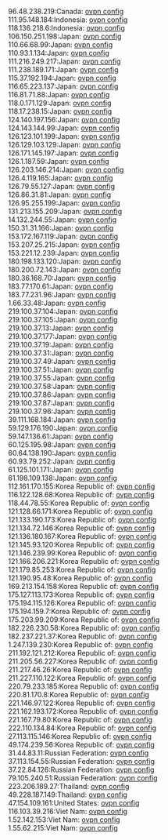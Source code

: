 96.48.238.219:Canada: [ovpn config](vpn/96_48_238_219.ovpn)  
111.95.148.184:Indonesia: [ovpn config](vpn/111_95_148_184.ovpn)  
118.136.218.6:Indonesia: [ovpn config](vpn/118_136_218_6.ovpn)  
106.150.251.198:Japan: [ovpn config](vpn/106_150_251_198.ovpn)  
110.66.68.99:Japan: [ovpn config](vpn/110_66_68_99.ovpn)  
110.93.1.134:Japan: [ovpn config](vpn/110_93_1_134.ovpn)  
111.216.249.217:Japan: [ovpn config](vpn/111_216_249_217.ovpn)  
111.238.189.171:Japan: [ovpn config](vpn/111_238_189_171.ovpn)  
115.37.192.194:Japan: [ovpn config](vpn/115_37_192_194.ovpn)  
116.65.223.137:Japan: [ovpn config](vpn/116_65_223_137.ovpn)  
116.81.71.88:Japan: [ovpn config](vpn/116_81_71_88.ovpn)  
118.0.171.129:Japan: [ovpn config](vpn/118_0_171_129.ovpn)  
118.17.238.15:Japan: [ovpn config](vpn/118_17_238_15.ovpn)  
124.140.197.156:Japan: [ovpn config](vpn/124_140_197_156.ovpn)  
124.143.144.99:Japan: [ovpn config](vpn/124_143_144_99.ovpn)  
126.123.101.199:Japan: [ovpn config](vpn/126_123_101_199.ovpn)  
126.129.103.129:Japan: [ovpn config](vpn/126_129_103_129.ovpn)  
126.171.145.197:Japan: [ovpn config](vpn/126_171_145_197.ovpn)  
126.1.187.59:Japan: [ovpn config](vpn/126_1_187_59.ovpn)  
126.203.146.214:Japan: [ovpn config](vpn/126_203_146_214.ovpn)  
126.4.119.165:Japan: [ovpn config](vpn/126_4_119_165.ovpn)  
126.79.55.127:Japan: [ovpn config](vpn/126_79_55_127.ovpn)  
126.86.31.81:Japan: [ovpn config](vpn/126_86_31_81.ovpn)  
126.95.255.199:Japan: [ovpn config](vpn/126_95_255_199.ovpn)  
131.213.155.209:Japan: [ovpn config](vpn/131_213_155_209.ovpn)  
14.132.244.55:Japan: [ovpn config](vpn/14_132_244_55.ovpn)  
150.31.31.166:Japan: [ovpn config](vpn/150_31_31_166.ovpn)  
153.172.167.119:Japan: [ovpn config](vpn/153_172_167_119.ovpn)  
153.207.25.215:Japan: [ovpn config](vpn/153_207_25_215.ovpn)  
153.221.12.239:Japan: [ovpn config](vpn/153_221_12_239.ovpn)  
180.198.133.120:Japan: [ovpn config](vpn/180_198_133_120.ovpn)  
180.200.72.143:Japan: [ovpn config](vpn/180_200_72_143.ovpn)  
180.36.168.70:Japan: [ovpn config](vpn/180_36_168_70.ovpn)  
183.77.170.61:Japan: [ovpn config](vpn/183_77_170_61.ovpn)  
183.77.231.96:Japan: [ovpn config](vpn/183_77_231_96.ovpn)  
1.66.33.48:Japan: [ovpn config](vpn/1_66_33_48.ovpn)  
219.100.37.104:Japan: [ovpn config](vpn/219_100_37_104.ovpn)  
219.100.37.105:Japan: [ovpn config](vpn/219_100_37_105.ovpn)  
219.100.37.13:Japan: [ovpn config](vpn/219_100_37_13.ovpn)  
219.100.37.177:Japan: [ovpn config](vpn/219_100_37_177.ovpn)  
219.100.37.19:Japan: [ovpn config](vpn/219_100_37_19.ovpn)  
219.100.37.31:Japan: [ovpn config](vpn/219_100_37_31.ovpn)  
219.100.37.49:Japan: [ovpn config](vpn/219_100_37_49.ovpn)  
219.100.37.51:Japan: [ovpn config](vpn/219_100_37_51.ovpn)  
219.100.37.55:Japan: [ovpn config](vpn/219_100_37_55.ovpn)  
219.100.37.58:Japan: [ovpn config](vpn/219_100_37_58.ovpn)  
219.100.37.86:Japan: [ovpn config](vpn/219_100_37_86.ovpn)  
219.100.37.87:Japan: [ovpn config](vpn/219_100_37_87.ovpn)  
219.100.37.96:Japan: [ovpn config](vpn/219_100_37_96.ovpn)  
39.111.168.184:Japan: [ovpn config](vpn/39_111_168_184.ovpn)  
59.129.176.190:Japan: [ovpn config](vpn/59_129_176_190.ovpn)  
59.147.136.61:Japan: [ovpn config](vpn/59_147_136_61.ovpn)  
60.125.195.98:Japan: [ovpn config](vpn/60_125_195_98.ovpn)  
60.64.138.190:Japan: [ovpn config](vpn/60_64_138_190.ovpn)  
60.93.79.252:Japan: [ovpn config](vpn/60_93_79_252.ovpn)  
61.125.101.171:Japan: [ovpn config](vpn/61_125_101_171.ovpn)  
61.198.109.138:Japan: [ovpn config](vpn/61_198_109_138.ovpn)  
112.161.170.155:Korea Republic of: [ovpn config](vpn/112_161_170_155.ovpn)  
116.122.128.68:Korea Republic of: [ovpn config](vpn/116_122_128_68.ovpn)  
118.44.78.55:Korea Republic of: [ovpn config](vpn/118_44_78_55.ovpn)  
121.128.66.171:Korea Republic of: [ovpn config](vpn/121_128_66_171.ovpn)  
121.133.190.173:Korea Republic of: [ovpn config](vpn/121_133_190_173.ovpn)  
121.134.72.146:Korea Republic of: [ovpn config](vpn/121_134_72_146.ovpn)  
121.136.180.167:Korea Republic of: [ovpn config](vpn/121_136_180_167.ovpn)  
121.145.93.120:Korea Republic of: [ovpn config](vpn/121_145_93_120.ovpn)  
121.146.239.99:Korea Republic of: [ovpn config](vpn/121_146_239_99.ovpn)  
121.166.206.221:Korea Republic of: [ovpn config](vpn/121_166_206_221.ovpn)  
121.179.85.253:Korea Republic of: [ovpn config](vpn/121_179_85_253.ovpn)  
121.190.95.48:Korea Republic of: [ovpn config](vpn/121_190_95_48.ovpn)  
169.213.154.158:Korea Republic of: [ovpn config](vpn/169_213_154_158.ovpn)  
175.127.113.173:Korea Republic of: [ovpn config](vpn/175_127_113_173.ovpn)  
175.194.115.126:Korea Republic of: [ovpn config](vpn/175_194_115_126.ovpn)  
175.194.159.7:Korea Republic of: [ovpn config](vpn/175_194_159_7.ovpn)  
175.203.99.209:Korea Republic of: [ovpn config](vpn/175_203_99_209.ovpn)  
182.226.230.58:Korea Republic of: [ovpn config](vpn/182_226_230_58.ovpn)  
182.237.221.37:Korea Republic of: [ovpn config](vpn/182_237_221_37.ovpn)  
1.247.139.230:Korea Republic of: [ovpn config](vpn/1_247_139_230.ovpn)  
211.192.121.212:Korea Republic of: [ovpn config](vpn/211_192_121_212.ovpn)  
211.205.56.227:Korea Republic of: [ovpn config](vpn/211_205_56_227.ovpn)  
211.217.46.26:Korea Republic of: [ovpn config](vpn/211_217_46_26.ovpn)  
211.227.110.122:Korea Republic of: [ovpn config](vpn/211_227_110_122.ovpn)  
220.79.233.185:Korea Republic of: [ovpn config](vpn/220_79_233_185.ovpn)  
220.81.170.8:Korea Republic of: [ovpn config](vpn/220_81_170_8.ovpn)  
221.146.97.122:Korea Republic of: [ovpn config](vpn/221_146_97_122.ovpn)  
221.162.193.172:Korea Republic of: [ovpn config](vpn/221_162_193_172.ovpn)  
221.167.79.80:Korea Republic of: [ovpn config](vpn/221_167_79_80.ovpn)  
222.110.134.84:Korea Republic of: [ovpn config](vpn/222_110_134_84.ovpn)  
27.113.115.146:Korea Republic of: [ovpn config](vpn/27_113_115_146.ovpn)  
49.174.239.56:Korea Republic of: [ovpn config](vpn/49_174_239_56.ovpn)  
31.44.83.11:Russian Federation: [ovpn config](vpn/31_44_83_11.ovpn)  
37.113.154.55:Russian Federation: [ovpn config](vpn/37_113_154_55.ovpn)  
37.22.84.126:Russian Federation: [ovpn config](vpn/37_22_84_126.ovpn)  
79.105.240.51:Russian Federation: [ovpn config](vpn/79_105_240_51.ovpn)  
223.206.189.27:Thailand: [ovpn config](vpn/223_206_189_27.ovpn)  
49.228.187.149:Thailand: [ovpn config](vpn/49_228_187_149.ovpn)  
47.154.109.161:United States: [ovpn config](vpn/47_154_109_161.ovpn)  
116.103.39.216:Viet Nam: [ovpn config](vpn/116_103_39_216.ovpn)  
1.52.142.153:Viet Nam: [ovpn config](vpn/1_52_142_153.ovpn)  
1.55.62.215:Viet Nam: [ovpn config](vpn/1_55_62_215.ovpn)  
